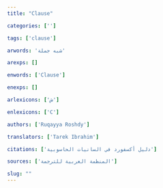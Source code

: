 ```yaml
---
title: "Clause"

categories: ['']

tags: ['clause']

arwords: 'شبه جملة'

arexps: []

enwords: ['Clause']

enexps: []

arlexicons: ['ش']

enlexicons: ['C']

authors: ['Ruqayya Roshdy']

translators: ['Tarek Ibrahim']

citations: ['دليل أكسفورد في السانيات الحاسوبية']

sources: ['المنظمة العربية للترجمة']

slug: ""
---
```

